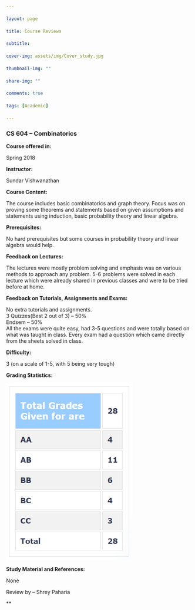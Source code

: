 ```yaml
---

layout: page

title: Course Reviews

subtitle:

cover-img: assets/img/Cover_study.jpg

thumbnail-img: ""

share-img: ""

comments: true

tags: [Academic]

---
```


  
  

### CS 604 – Combinatorics

  
  

**Course offered in:**

  
  

Spring 2018

  
  

**Instructor:**

  
  

Sundar Vishwanathan

  
  

**Course Content:**

  
  

The course includes basic combinatorics and graph theory. Focus was on proving some theorems and statements based on given assumptions and statements using induction, basic probability theory and linear algebra.

  
  

**Prerequisites:**

  
  

No hard prerequisites but some courses in probability theory and linear algebra would help.

  
  

**Feedback on Lectures:**

  
  

The lectures were mostly problem solving and emphasis was on various methods to approach any problem. 5-6 problems were solved in each lecture which were already shared in previous classes and were to be tried before at home.

  
  

**Feedback on Tutorials, Assignments and Exams:**

  
  

No extra tutorials and assignments.  
3 Quizzes(Best 2 out of 3) – 50%  
Endsem – 50%  
All the exams were quite easy, had 3-5 questions and were totally based on what was taught in class. Every exam had a question which came directly from the sheets solved in class.

  
  

**Difficulty:**

  
  

3 (on a scale of 1-5, with 5 being very tough)

  
  

**Grading Statistics:**

  
  

![Grades](CS604_CourseReview.png)

  
  

**Study Material and References:**

  
  

None

  
  

Review by – Shrey Paharia











**
